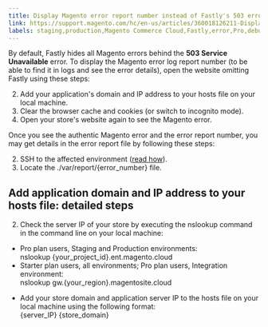 ```yaml
---
title: Display Magento error report number instead of Fastly's 503 error on Cloud
link: https://support.magento.com/hc/en-us/articles/360018126211-Display-Magento-error-report-number-instead-of-Fastly-s-503-error-on-Cloud
labels: staging,production,Magento Commerce Cloud,Fastly,error,Pro,debug,503,how to,reports
---
```


By default, Fastly hides all Magento errors behind the **503 Service Unavailable** error. To display the Magento error log report number (to be able to find it in logs and see the error details), open the website omitting Fastly using these steps:

 
 2. Add your application's domain and IP address to your hosts file on your local machine.
 4. Clear the browser cache and cookies (or switch to incognito mode).
 6. Open your store's website again to see the Magento error.
 
 Once you see the authentic Magento error and the error report number, you may get details in the error report file by following these steps:

 
 2. SSH to the affected environment ([read how](https://devdocs.magento.com/guides/v2.3/cloud/env/environments-ssh.html#ssh)).
 4. Locate the ./var/report/{error\_number} file.
 
 Add application domain and IP address to your hosts file: detailed steps
------------------------------------------------------------------------

 
 2. Check the server IP of your store by executing the nslookup command in the command line on your local machine:
 

 * Pro plan users, Staging and Production environments:  
 nslookup {your\_project\_id}.ent.magento.cloud 
 * Starter plan users, all environments; Pro plan users, Integration environment:  
 nslookup gw.{your\_region}.magentosite.cloud 
 
 - Add your store domain and application server IP to the hosts file on your local machine using the following format:  
 {server\_IP} {store\_domain} 
 